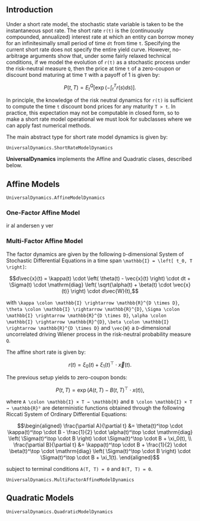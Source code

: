 ## Introduction

Under a short rate model, the stochastic state variable is taken to be the instantaneous spot rate. The short rate ``r(t)`` is the (continuously compounded, annualized) interest rate at which an entity can borrow money for an infinitesimally small period of time ``dt`` from time ``t``. Specifying the current short rate does not specify the entire yield curve. However, no-arbitrage arguments show that, under some fairly relaxed technical conditions, if we model the evolution of ``r(t)`` as a stochastic process under the risk-neutral measure ``Q``, then the price at time ``t`` of a zero-coupon or discount bond maturing at time ``T`` with a payoff of 1 is given by:
```math
P(t, T) = E_t^Q \left[ \exp \left( - \int_t^T r(s) ds \right) \right].
```

In principle, the knowledge of the risk neutral dynamics for ``r(t)`` is sufficient to compute the time ``t`` discount bond prices for any maturity ``T > t``. In practice, this expectation may not be computable in closed form, so to make a short rate model operational we must look for subclasses where we can apply fast numerical methods.

The main abstract type for short rate model dynamics is given by:

```@docs
UniversalDynamics.ShortRateModelDynamics
```

**UniversalDynamics** implements the Affine and Quadratic clases, described below.


## Affine Models

```@docs
UniversalDynamics.AffineModelDynamics
```

### One-Factor Affine Model

ir al andersen y ver

### Multi-Factor Affine Model

The factor dynamics are given by the following ``D``-dimensional System of Stochastic Differential Equations in a time span ``\mathbb{I} = \left[ t_0, T \right]``:

```math
d\vec{x}(t) = \kappa(t) \cdot \left( \theta(t) - \vec{x}(t) \right) \cdot dt + \Sigma(t) \cdot \mathrm{diag} \left( \sqrt{\alpha(t) + \beta(t) \cdot \vec{x}(t)} \right) \cdot d\vec{W}(t),
```

with ``\kappa \colon \mathbb{I} \rightarrow \mathbb{R}^{D \times D}``, ``\theta \colon \mathbb{I} \rightarrow \mathbb{R}^{D}``, ``\Sigma \colon \mathbb{I} \rightarrow \mathbb{R}^{D \times D}``, ``\alpha \colon \mathbb{I} \rightarrow \mathbb{R}^{D}``, ``\beta \colon \mathbb{I} \rightarrow \mathbb{R}^{D \times D}`` and ``\vec{W}`` a ``D``-dimensional uncorrelated driving Wiener process in the risk-neutral probability measure ``Q``.

The affine short rate is given by:

```math
r(t) = \xi_0(t) + \xi_1(t)^\top \cdot \vec{x}(t).
```

The previous setup yields to zero-coupon bonds:

```math
P(t, T) = \exp \left( A(t, T) - B(t, T)^\top \cdot x(t) \right),
```

where ``A \colon \mathbb{I} × T → \mathbb{R}`` and ``B \colon \mathbb{I} × T → \mathbb{R}ᴰ``
are deterministic functions obtained through the following Riccati System of Ordinary Differential Equations:

```math
\begin{aligned}
  \frac{\partial A}{\partial t} &= \theta(t)^\top \cdot \kappa(t)^\top \cdot B - \frac{1}{2} \cdot \alpha(t)^\top \cdot \mathrm{diag} \left( \Sigma(t)^\top \cdot B \right) \cdot \Sigma(t)^\top \cdot B  + \xi_0(t), \\
  \frac{\partial B}{\partial t} &= \kappa(t)^\top \cdot B + \frac{1}{2} \cdot \beta(t)^\top \cdot \mathrm{diag} \left( \Sigma(t)^\top \cdot B \right) \cdot \Sigma(t)^\top \cdot B  + \xi_1(t).
\end{aligned}
```

subject to terminal conditions ``A(T, T) = 0`` and ``B(T, T) = 0``.


```@docs
UniversalDynamics.MultiFactorAffineModelDynamics
```

## Quadratic Models

```@docs
UniversalDynamics.QuadraticModelDynamics
```